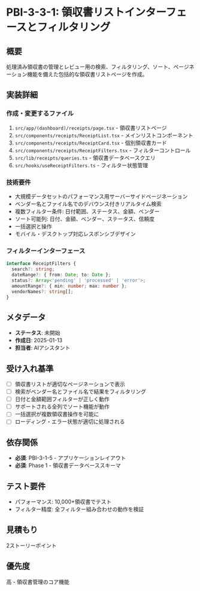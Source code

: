 # PBI-3-3-1: 領収書リストインターフェースとフィルタリング

## 概要

処理済み領収書の管理とレビュー用の検索、フィルタリング、ソート、ページネーション機能を備えた包括的な領収書リストページを作成。

## 実装詳細

### 作成・変更するファイル

1. `src/app/(dashboard)/receipts/page.tsx` - 領収書リストページ
2. `src/components/receipts/ReceiptList.tsx` - メインリストコンポーネント
3. `src/components/receipts/ReceiptCard.tsx` - 個別領収書カード
4. `src/components/receipts/ReceiptFilters.tsx` - フィルターコントロール
5. `src/lib/receipts/queries.ts` - 領収書データベースクエリ
6. `src/hooks/useReceiptFilters.ts` - フィルター状態管理

### 技術要件

- 大規模データセットのパフォーマンス用サーバーサイドページネーション
- ベンダー名とファイル名でのデバウンス付きリアルタイム検索
- 複数フィルター条件: 日付範囲、ステータス、金額、ベンダー
- ソート可能列: 日付、金額、ベンダー、ステータス、信頼度
- 一括選択と操作
- モバイル・デスクトップ対応レスポンシブデザイン

### フィルターインターフェース

```typescript
interface ReceiptFilters {
  search?: string;
  dateRange?: { from: Date; to: Date };
  status?: Array<'pending' | 'processed' | 'error'>;
  amountRange?: { min: number; max: number };
  vendorNames?: string[];
}
```

## メタデータ

- **ステータス**: 未開始
- **作成日**: 2025-01-13
- **担当者**: AIアシスタント

## 受け入れ基準

- [ ] 領収書リストが適切なページネーションで表示
- [ ] 検索がベンダー名とファイル名で結果をフィルタリング
- [ ] 日付と金額範囲フィルターが正しく動作
- [ ] サポートされる全列でソート機能が動作
- [ ] 一括選択が複数領収書操作を可能に
- [ ] ローディング・エラー状態が適切に処理される

## 依存関係

- **必須**: PBI-3-1-5 - アプリケーションレイアウト
- **必須**: Phase 1 - 領収書データベーススキーマ

## テスト要件

- パフォーマンス: 10,000+領収書でテスト
- フィルター精度: 全フィルター組み合わせの動作を検証

## 見積もり

2ストーリーポイント

## 優先度

高 - 領収書管理のコア機能
